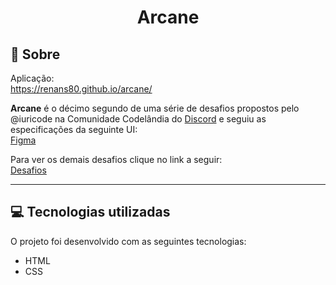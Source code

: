 # <div align="center">Arcane</div>

## 📃 Sobre
Aplicação: <br>
<https://renans80.github.io/arcane/>

**Arcane** é o décimo segundo de uma série de desafios propostos pelo @iuricode na Comunidade Codelândia do [Discord](https://discord.gg/QevDJqCzaY) e seguiu as especificações da seguinte UI: <br>
[Figma](https://www.figma.com/file/Yb9IBH56g7T1hdIyZ3BMNO/Desafios---Codel%C3%A2ndia)

Para ver os demais desafios clique no link a seguir: <br>
[Desafios](https://renans80.github.io/desafios-codelandia/)

---

## 💻 Tecnologias utilizadas 
O projeto foi desenvolvido com as seguintes tecnologias: <br>

* HTML
* CSS
